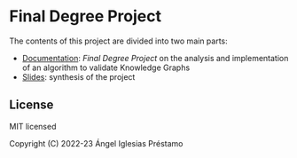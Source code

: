 # Final Degree Project

The contents of this project are divided into two main parts:

- [Documentation](https://github.com/angelip2303/tfg/tree/main/docs): _Final Degree Project_ on the analysis and implementation of an algorithm to validate Knowledge Graphs
- [Slides](https://github.com/angelip2303/tfg/tree/main/slides): synthesis of the project

## License

MIT licensed

Copyright (C) 2022-23 Ángel Iglesias Préstamo
